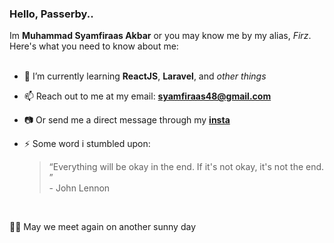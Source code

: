 ### Hello, Passerby..

Im **Muhammad Syamfiraas Akbar** or you may know me by my alias, *Firz*. Here's what you need to know about me:
<br><br>
<!--- 🔭 I’m currently working on ...-->
<!--- 💬 Ask me about ... -->
- 🌱 I’m currently learning **ReactJS**, **Laravel**, and *other things*
- 📫 Reach out to me at my email: **syamfiraas48@gmail.com**
- 📷 Or send me a direct message through my **[insta](https://www.instagram.com/firz___/)**
- ⚡ Some word i stumbled upon:
  
  >“Everything will be okay in the end. If it's not okay, it's not the end. ”
  ><br> - John Lennon
  <br>
🚶‍♂ May we meet again on another sunny day

